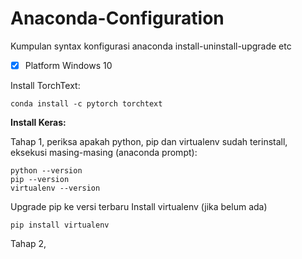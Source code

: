 # Anaconda-Configuration
Kumpulan syntax konfigurasi anaconda install-uninstall-upgrade etc
- [x] Platform Windows 10

Install TorchText:
~~~
conda install -c pytorch torchtext
~~~
**Install Keras:**

Tahap 1, periksa apakah python, pip dan virtualenv sudah terinstall, eksekusi masing-masing (anaconda prompt):
~~~
python --version
pip --version
virtualenv --version
~~~
Upgrade pip ke versi terbaru
Install virtualenv (jika belum ada)
~~~
pip install virtualenv
~~~
Tahap 2,
